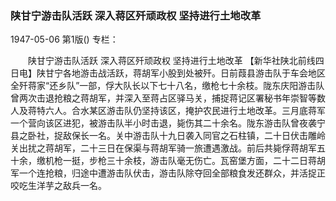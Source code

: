 ### 陕甘宁游击队活跃  深入蒋区歼顽政权  坚持进行土地改革

1947-05-06
第1版()
专栏：

　　陕甘宁游击队活跃
    深入蒋区歼顽政权  坚持进行土地改革
    【新华社陕北前线四日电】陕甘宁各地游击战活跃，蒋胡军小股到处被歼。日前葭县游击队于车会地区全歼蒋家“还乡队”一部，俘大队长以下七十八名，缴枪七十余枝。陇东庆阳游击队曾两次击退抢粮之蒋胡军，并深入至蒋占区驿马关，捕捉蒋记区署秘书年崇智等数人及蒋特六人。合水某区游击队仍坚持该区，掩护农民进行土地改革。三月底蒋军一个营向该区进犯，被游击队半小时击退，毙伤其二十余名。陇东游击队曾夜袭宁县之卧社，捉敌保长一名。关中游击队十九日袭入同官之石柱镇，二十日伏击雕岭关出扰之蒋胡军，二十三日在保渠与蒋胡军骑一旅遭遇激战。前后共毙俘蒋胡军五十余，缴机枪一挺，步枪三十余枝，游击队毫无伤亡。瓦窑堡方面，二十二日蒋胡军一个连抢粮，归途中遭游击队伏击，游击队除夺回全部粮食发还群众，并活捉正咬吃生洋芋之敌兵一名。
